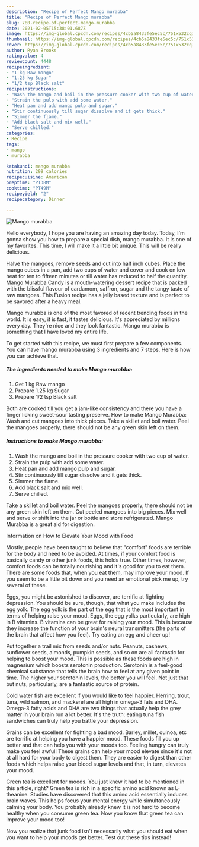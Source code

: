 ```yaml
---
description: "Recipe of Perfect Mango murabba"
title: "Recipe of Perfect Mango murabba"
slug: 780-recipe-of-perfect-mango-murabba
date: 2021-02-05T15:38:01.687Z
image: https://img-global.cpcdn.com/recipes/4cb5a8433fe5ec5c/751x532cq70/mango-murabba-recipe-main-photo.jpg
thumbnail: https://img-global.cpcdn.com/recipes/4cb5a8433fe5ec5c/751x532cq70/mango-murabba-recipe-main-photo.jpg
cover: https://img-global.cpcdn.com/recipes/4cb5a8433fe5ec5c/751x532cq70/mango-murabba-recipe-main-photo.jpg
author: Ryan Brooks
ratingvalue: 4
reviewcount: 4448
recipeingredient:
- "1 kg Raw mango"
- "1.25 kg Sugar"
- "1/2 tsp Black salt"
recipeinstructions:
- "Wash the mango and boil in the pressure cooker with two cup of water."
- "Strain the pulp with add some water."
- "Heat pan and add mango pulp and sugar."
- "Stir continuously till sugar dissolve and it gets thick."
- "Simmer the flame."
- "Add black salt and mix well."
- "Serve chilled."
categories:
- Recipe
tags:
- mango
- murabba

katakunci: mango murabba 
nutrition: 299 calories
recipecuisine: American
preptime: "PT38M"
cooktime: "PT49M"
recipeyield: "2"
recipecategory: Dinner

---
```



![Mango murabba](https://img-global.cpcdn.com/recipes/4cb5a8433fe5ec5c/751x532cq70/mango-murabba-recipe-main-photo.jpg)

Hello everybody, I hope you are having an amazing day today. Today, I'm gonna show you how to prepare a special dish, mango murabba. It is one of my favorites. This time, I will make it a little bit unique. This will be really delicious.

Halve the mangoes, remove seeds and cut into half inch cubes. Place the mango cubes in a pan, add two cups of water and cover and cook on low heat for ten to fifteen minutes or till water has reduced to half the quantity. Mango Murabba Candy is a mouth-watering dessert recipe that is packed with the blissful flavour of cardamom, saffron, sugar and the tangy taste of raw mangoes. This Fusion recipe has a jelly based texture and is perfect to be savored after a heavy meal.

Mango murabba is one of the most favored of recent trending foods in the world. It is easy, it is fast, it tastes delicious. It's appreciated by millions every day. They're nice and they look fantastic. Mango murabba is something that I have loved my entire life.


To get started with this recipe, we must first prepare a few components. You can have mango murabba using 3 ingredients and 7 steps. Here is how you can achieve that.

<!--inarticleads1-->

##### The ingredients needed to make Mango murabba:

1. Get 1 kg Raw mango
1. Prepare 1.25 kg Sugar
1. Prepare 1/2 tsp Black salt


Both are cooked till you get a jam-like consistency and there you have a finger licking sweet-sour tasting preserve. How to make Mango Murabba: Wash and cut mangoes into thick pieces. Take a skillet and boil water. Peel the mangoes properly, there should not be any green skin left on them. 

<!--inarticleads2-->

##### Instructions to make Mango murabba:

1. Wash the mango and boil in the pressure cooker with two cup of water.
1. Strain the pulp with add some water.
1. Heat pan and add mango pulp and sugar.
1. Stir continuously till sugar dissolve and it gets thick.
1. Simmer the flame.
1. Add black salt and mix well.
1. Serve chilled.


Take a skillet and boil water. Peel the mangoes properly, there should not be any green skin left on them. Cut peeled mangoes into big pieces. Mix well and serve or shift into the jar or bottle and store refrigerated. Mango Murabba is a great aid for digestion. 

Information on How to Elevate Your Mood with Food


Mostly, people have been taught to believe that "comfort" foods are terrible for the body and need to be avoided. At times, if your comfort food is basically candy or other junk foods, this holds true. Other times, however, comfort foods can be totally nourishing and it's good for you to eat them. There are some foods that, when you eat them, may improve your mood. If you seem to be a little bit down and you need an emotional pick me up, try several of these.

Eggs, you might be astonished to discover, are terrific at fighting depression. You should be sure, though, that what you make includes the egg yolk. The egg yolk is the part of the egg that is the most important in terms of helping raise your mood. Eggs, the egg yolks particularly, are high in B vitamins. B vitamins can be great for raising your mood. This is because they increase the function of your brain's neural transmitters (the parts of the brain that affect how you feel). Try eating an egg and cheer up!

Put together a trail mix from seeds and/or nuts. Peanuts, cashews, sunflower seeds, almonds, pumpkin seeds, and so on are all fantastic for helping to boost your mood. This is possible as these foods are high in magnesium which boosts serotonin production. Serotonin is a feel-good chemical substance that tells the brain how to feel at any given point in time. The higher your serotonin levels, the better you will feel. Not just that but nuts, particularly, are a fantastic source of protein.

Cold water fish are excellent if you would like to feel happier. Herring, trout, tuna, wild salmon, and mackerel are all high in omega-3 fats and DHA. Omega-3 fatty acids and DHA are two things that actually help the grey matter in your brain run a lot better. It's the truth: eating tuna fish sandwiches can truly help you battle your depression. 

Grains can be excellent for fighting a bad mood. Barley, millet, quinoa, etc are terrific at helping you have a happier mood. These foods fill you up better and that can help you with your moods too. Feeling hungry can truly make you feel awful! These grains can help your mood elevate since it's not at all hard for your body to digest them. They are easier to digest than other foods which helps raise your blood sugar levels and that, in turn, elevates your mood.

Green tea is excellent for moods. You just knew it had to be mentioned in this article, right? Green tea is rich in a specific amino acid known as L-theanine. Studies have discovered that this amino acid essentially induces brain waves. This helps focus your mental energy while simultaneously calming your body. You probably already knew it is not hard to become healthy when you consume green tea. Now you know that green tea can improve your mood too!

Now you realize that junk food isn't necessarily what you should eat when you want to help your moods get better. Test out  these tips  instead!

